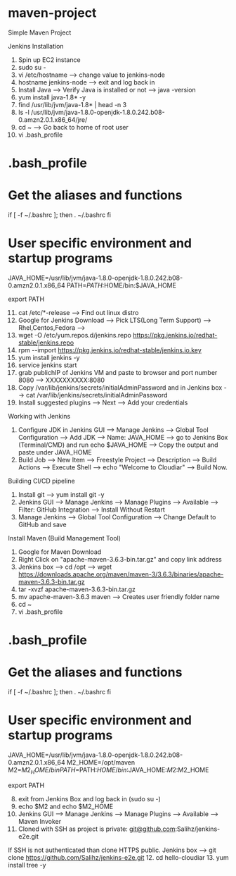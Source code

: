 # maven-project

Simple Maven Project

Jenkins Installation
1. Spin up EC2 instance
2. sudo su -
3. vi /etc/hostname --> change value to jenkins-node
4. hostname jenkins-node --> exit and log back in
5. Install Java --> Verify Java is installed or not --> java -version
6. yum install java-1.8* -y
7. find /usr/lib/jvm/java-1.8* | head -n 3
8. ls -l /usr/lib/jvm/java-1.8.0-openjdk-1.8.0.242.b08-0.amzn2.0.1.x86_64/jre/
9. cd ~ --> Go back to home of root user
10. vi .bash_profile
# .bash_profile

# Get the aliases and functions
if [ -f ~/.bashrc ]; then
	. ~/.bashrc
fi

# User specific environment and startup programs

JAVA_HOME=/usr/lib/jvm/java-1.8.0-openjdk-1.8.0.242.b08-0.amzn2.0.1.x86_64
PATH=$PATH:$HOME/bin:$JAVA_HOME

export PATH

11. cat /etc/*-release --> Find out linux distro
12. Google for Jenkins Download --> Pick LTS(Long Term Support) --> Rhel,Centos,Fedora -->
13. wget -O /etc/yum.repos.d/jenkins.repo https://pkg.jenkins.io/redhat-stable/jenkins.repo
14. rpm --import https://pkg.jenkins.io/redhat-stable/jenkins.io.key
15. yum install jenkins -y
16. service jenkins  start
17. grab publichIP of Jenkins VM and paste to browser and port number 8080 --> XXXXXXXXXX:8080
18. Copy /var/lib/jenkins/secrets/initialAdminPassword and in Jenkins box --> cat /var/lib/jenkins/secrets/initialAdminPassword
19. Install suggested plugins --> Next --> Add your credentials


Working with Jenkins
1. Configure JDK in Jenkins GUI --> Manage Jenkins --> Global Tool Configuration --> Add JDK --> Name: JAVA_HOME -->
go to Jenkins Box (Terminal/CMD) and run echo $JAVA_HOME --> Copy the output and paste under JAVA_HOME
2. Build Job --> New Item --> Freestyle Project --> Description --> Build Actions --> Execute Shell --> echo "Welcome to Cloudiar"
--> Build Now.

Building CI/CD pipeline
1. Install git --> yum install git -y
2. Jenkins GUI --> Manage Jenkins --> Manage Plugins --> Available --> Filter: GitHub Integration --> Install Without Restart
3. Manage Jenkins --> Global Tool Configuration --> Change Default to GitHub and save

Install Maven  (Build Management Tool)
1. Google for Maven Download
2. Right Click on "apache-maven-3.6.3-bin.tar.gz" and copy link address
3. Jenkins box --> cd /opt --> wget https://downloads.apache.org/maven/maven-3/3.6.3/binaries/apache-maven-3.6.3-bin.tar.gz
4. tar -xvzf apache-maven-3.6.3-bin.tar.gz
5. mv apache-maven-3.6.3 maven --> Creates user friendly folder name
6. cd ~
7. vi .bash_profile
# .bash_profile

# Get the aliases and functions
if [ -f ~/.bashrc ]; then
	. ~/.bashrc
fi

# User specific environment and startup programs

JAVA_HOME=/usr/lib/jvm/java-1.8.0-openjdk-1.8.0.242.b08-0.amzn2.0.1.x86_64
M2_HOME=/opt/maven
M2=$M2_HOME/bin
PATH=$PATH:$HOME/bin:$JAVA_HOME:$M2:$M2_HOME

export PATH

8. exit from Jenkins Box and log back in (sudo su -)
9. echo $M2 and echo $M2_HOME
10. Jenkins GUI --> Manage Jenkins --> Manage Plugins --> Available --> Maven Invoker
11. Cloned with SSH as project is private: git@github.com:Salihz/jenkins-e2e.git

If SSH is not authenticated than clone HTTPS public.
Jenkins box --> git clone https://github.com/Salihz/jenkins-e2e.git
12. cd hello-cloudiar
13. yum install tree -y
